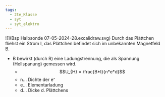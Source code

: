 ```yaml
---
tags:
  - 2te_Klasse
  - syt
  - syt_elektro
---
```

![](Bsp Halbsonde 07-05-2024-28.excalidraw.svg)
Durch das Plättchen fliehst ein Strom I, das Plättchen befindet sich im unbekannten Magnetfeld B.
- B bewirkt (durch R) eine Ladungstrennung, die als Spannung (Hellspanung) gemessen wird.
	- $$U_{H} = \frac{B*I}{n*e*d}$$
	- n... Dichte der e⁻
	- e... Elementarladung
	- d... Dicke d. Plättchens